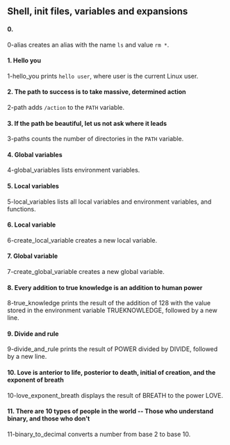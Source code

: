 ## Shell, init files, variables and expansions

#### 0. <o>
0-alias creates an alias with the name `ls` and value `rm *`.

#### 1. Hello you
1-hello_you prints `hello user`, where user is the current Linux user.

#### 2. The path to success is to take massive, determined action
2-path adds `/action` to the `PATH` variable.

#### 3. If the path be beautiful, let us not ask where it leads
3-paths counts the number of directories in the `PATH` variable.

#### 4. Global variables
4-global_variables lists environment variables.

#### 5. Local variables
5-local_variables lists all local variables and environment variables, and functions.

#### 6. Local variable
6-create_local_variable creates a new local variable.

#### 7. Global variable
7-create_global_variable creates a new global variable.

#### 8. Every addition to true knowledge is an addition to human power
8-true_knowledge prints the result of the addition of 128 with the value stored in the environment variable TRUEKNOWLEDGE, followed by a new line.

#### 9. Divide and rule
9-divide_and_rule prints the result of POWER divided by DIVIDE, followed by a new line.

#### 10. Love is anterior to life, posterior to death, initial of creation, and the exponent of breath
10-love_exponent_breath displays the result of BREATH to the power LOVE.

#### 11. There are 10 types of people in the world -- Those who understand binary, and those who don't
11-binary_to_decimal converts a number from base 2 to base 10.
